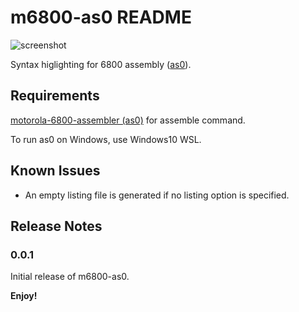 # m6800-as0 README

![screenshot](https://github.com/ryu10/m6800-as0/blob/master/screenshot.png?raw=true)

Syntax higlighting for 6800 assembly ([as0](https://github.com/JimInCA/motorola-6800-assembler)).

## Requirements

[motorola-6800-assembler (as0)](https://github.com/JimInCA/motorola-6800-assembler)
for assemble command.

To run as0 on Windows, use Windows10 WSL.

## Known Issues

* An empty listing file is generated if no listing option is specified.

## Release Notes

### 0.0.1

Initial release of m6800-as0.

**Enjoy!**
